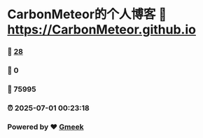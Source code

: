 # CarbonMeteor的个人博客 :link: https://CarbonMeteor.github.io 
### :page_facing_up: [28](https://CarbonMeteor.github.io/tag.html) 
### :speech_balloon: 0 
### :hibiscus: 75995 
### :alarm_clock: 2025-07-01 00:23:18 
### Powered by :heart: [Gmeek](https://github.com/Meekdai/Gmeek)
